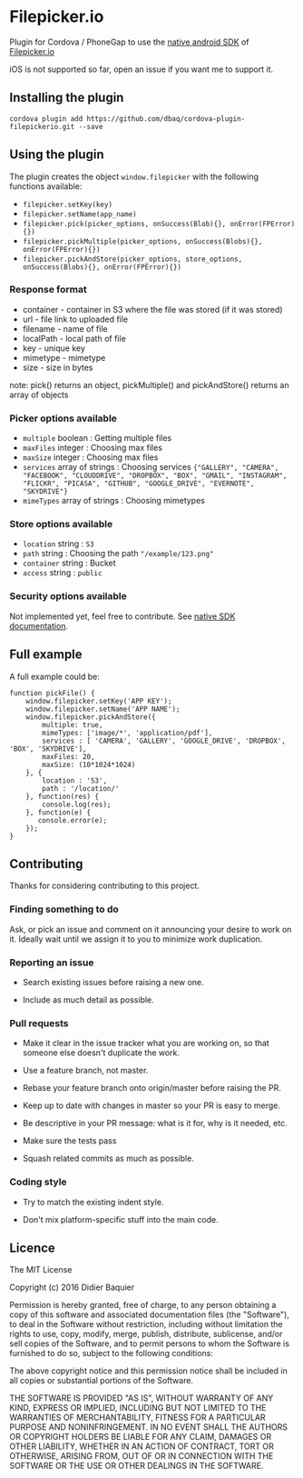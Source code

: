 # Filepicker.io 

Plugin for Cordova / PhoneGap to use the [native android SDK](https://github.com/Ink/filepicker-android) of [Filepicker.io](https://www.filepicker.com) 

iOS is not supported so far, open an issue if you want me to support it.

## Installing the plugin ##
```
cordova plugin add https://github.com/dbaq/cordova-plugin-filepickerio.git --save
```

## Using the plugin ##
The plugin creates the object `window.filepicker` with the following functions available:

 * `filepicker.setKey(key)`
 * `filepicker.setName(app_name)`
 * `filepicker.pick(picker_options, onSuccess(Blob){}, onError(FPError){})`
 * `filepicker.pickMultiple(picker_options, onSuccess(Blobs){}, onError(FPError){})`
 * `filepicker.pickAndStore(picker_options, store_options, onSuccess(Blobs){}, onError(FPError){})`

### Response format ##
 * container - container in S3 where the file was stored (if it was stored)
 * url - file link to uploaded file
 * filename - name of file
 * localPath - local path of file
 * key - unique key
 * mimetype - mimetype
 * size - size in bytes

note: pick() returns an object, pickMultiple() and pickAndStore() returns an array of objects

### Picker options available ##
 * ```multiple``` boolean : Getting multiple files
 * ```maxFiles``` integer : Choosing max files
 * ```maxSize``` integer : Choosing max files
 * ```services``` array of strings : Choosing services ```{"GALLERY", "CAMERA", "FACEBOOK", "CLOUDDRIVE", "DROPBOX", "BOX", "GMAIL", "INSTAGRAM", "FLICKR", "PICASA", "GITHUB", "GOOGLE_DRIVE", "EVERNOTE", "SKYDRIVE"}```
 * ```mimeTypes``` array of strings : Choosing mimetypes


### Store options available ##
 * ```location``` string : ```S3```
 * ```path``` string : Choosing the path ```"/example/123.png"```
 * ```container``` string : Bucket
 * ```access``` string :  ```public```

### Security options available ##
Not implemented yet, feel free to contribute. See [native SDK documentation](https://github.com/Ink/filepicker-android#security).

## Full example

A full example could be:

```
function pickFile() {
    window.filepicker.setKey('APP KEY');
    window.filepicker.setName('APP NAME');
    window.filepicker.pickAndStore({
        multiple: true,
        mimeTypes: ['image/*', 'application/pdf'],
        services : [ 'CAMERA', 'GALLERY', 'GOOGLE_DRIVE', 'DROPBOX', 'BOX', 'SKYDRIVE'],
        maxFiles: 20,
        maxSize: (10*1024*1024)
    }, {
        location : 'S3',
        path : '/location/'
    }, function(res) {
        console.log(res);
    }, function(e) {
       console.error(e);
    });
}
```

## Contributing

Thanks for considering contributing to this project.

### Finding something to do

Ask, or pick an issue and comment on it announcing your desire to work on it. Ideally wait until we assign it to you to minimize work duplication.

### Reporting an issue

- Search existing issues before raising a new one.

- Include as much detail as possible.

### Pull requests

- Make it clear in the issue tracker what you are working on, so that someone else doesn't duplicate the work.

- Use a feature branch, not master.

- Rebase your feature branch onto origin/master before raising the PR.

- Keep up to date with changes in master so your PR is easy to merge.

- Be descriptive in your PR message: what is it for, why is it needed, etc.

- Make sure the tests pass

- Squash related commits as much as possible.

### Coding style

- Try to match the existing indent style.

- Don't mix platform-specific stuff into the main code.



## Licence ##

The MIT License

Copyright (c) 2016 Didier Baquier

Permission is hereby granted, free of charge, to any person obtaining a copy
of this software and associated documentation files (the "Software"), to deal
in the Software without restriction, including without limitation the rights
to use, copy, modify, merge, publish, distribute, sublicense, and/or sell
copies of the Software, and to permit persons to whom the Software is
furnished to do so, subject to the following conditions:

The above copyright notice and this permission notice shall be included in
all copies or substantial portions of the Software.

THE SOFTWARE IS PROVIDED "AS IS", WITHOUT WARRANTY OF ANY KIND, EXPRESS OR
IMPLIED, INCLUDING BUT NOT LIMITED TO THE WARRANTIES OF MERCHANTABILITY,
FITNESS FOR A PARTICULAR PURPOSE AND NONINFRINGEMENT. IN NO EVENT SHALL THE
AUTHORS OR COPYRIGHT HOLDERS BE LIABLE FOR ANY CLAIM, DAMAGES OR OTHER
LIABILITY, WHETHER IN AN ACTION OF CONTRACT, TORT OR OTHERWISE, ARISING FROM,
OUT OF OR IN CONNECTION WITH THE SOFTWARE OR THE USE OR OTHER DEALINGS IN
THE SOFTWARE.
